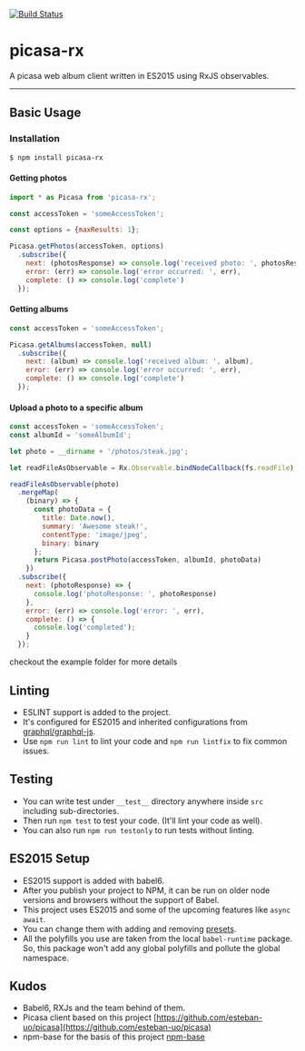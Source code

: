 [![Build Status](https://travis-ci.org/bonomat/picasa-rx.svg?branch=master)](https://travis-ci.org/bonomat/picasa-rx)


# picasa-rx

A picasa web album client written in ES2015 using RxJS observables.

---


## Basic Usage

### Installation

```bash
$ npm install picasa-rx
```

#### Getting photos
```javascript
import * as Picasa from 'picasa-rx';

const accessToken = 'someAccessToken';

const options = {maxResults: 1};

Picasa.getPhotos(accessToken, options)
  .subscribe({
    next: (photosResponse) => console.log('received photo: ', photosResponse),
    error: (err) => console.log('error occurred: ', err),
    complete: () => console.log('complete')
  });
```

#### Getting albums

```javascript
const accessToken = 'someAccessToken';

Picasa.getAlbums(accessToken, null)
  .subscribe({
    next: (album) => console.log('received album: ', album),
    error: (err) => console.log('error occurred: ', err),
    complete: () => console.log('complete')
  });
```


#### Upload a photo to a specific album

```javascript
const accessToken = 'someAccessToken';
const albumId = 'someAlbumId';

let photo = __dirname + '/photos/steak.jpg';

let readFileAsObservable = Rx.Observable.bindNodeCallback(fs.readFile);

readFileAsObservable(photo)
  .mergeMap(
    (binary) => {
      const photoData = {
        title: Date.now(),
        summary: 'Awesome steak!',
        contentType: 'image/jpeg',
        binary: binary
      };
      return Picasa.postPhoto(accessToken, albumId, photoData)
    })
  .subscribe({
    next: (photoResponse) => {
      console.log('photoResponse: ', photoResponse)
    },
    error: (err) => console.log('error: ', err),
    complete: () => {
      console.log('completed');
    }
  });  
```

checkout the example folder for more details


## Linting

* ESLINT support is added to the project.
* It's configured for ES2015 and inherited configurations from [graphql/graphql-js](https://github.com/graphql/graphql-js).
* Use `npm run lint` to lint your code and `npm run lintfix` to fix common issues.

## Testing

* You can write test under `__test__` directory anywhere inside `src` including sub-directories.
* Then run `npm test` to test your code. (It'll lint your code as well).
* You can also run `npm run testonly` to run tests without linting.

## ES2015 Setup

* ES2015 support is added with babel6.
* After you publish your project to NPM, it can be run on older node versions and browsers without the support of Babel.
* This project uses ES2015 and some of the upcoming features like `async await`.
* You can change them with adding and removing [presets](http://jamesknelson.com/the-six-things-you-need-to-know-about-babel-6/).
* All the polyfills you use are taken from the local `babel-runtime` package. So, this package won't add any global polyfills and pollute the global namespace.

## Kudos

* Babel6, RXJs and the team behind of them.
* Picasa client based on this project [https://github.com/esteban-uo/picasa](https://github.com/esteban-uo/picasa)
* npm-base for the basis of this project [npm-base](https://github.com/kadirahq/npm-base)
